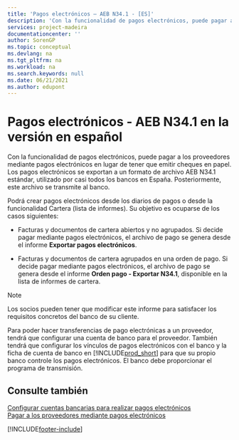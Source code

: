 ```yaml
---
title: 'Pagos electrónicos – AEB N34.1 - [ES]'
description: 'Con la funcionalidad de pagos electrónicos, puede pagar a los proveedores mediante pagos electrónicos exportados a un formato de archivo estándar AEB N34.1.'
services: project-madeira
documentationcenter: ''
author: SorenGP
ms.topic: conceptual
ms.devlang: na
ms.tgt_pltfrm: na
ms.workload: na
ms.search.keywords: null
ms.date: 06/21/2021
ms.author: edupont
---
```

# <a name="electronic-payments--aeb-n341-in-the-spanish-version"></a><a name="electronic-payments--aeb-n341-in-the-spanish-version"></a>Pagos electrónicos - AEB N34.1 en la versión en español
Con la funcionalidad de pagos electrónicos, puede pagar a los proveedores mediante pagos electrónicos en lugar de tener que emitir cheques en papel. Los pagos electrónicos se exportan a un formato de archivo AEB N34.1 estándar, utilizado por casi todos los bancos en España. Posteriormente, este archivo se transmite al banco.  

Podrá crear pagos electrónicos desde los diarios de pagos o desde la funcionalidad Cartera (lista de informes). Su objetivo es ocuparse de los casos siguientes:  

- Facturas y documentos de cartera abiertos y no agrupados. Si decide pagar mediante pagos electrónicos, el archivo de pago se genera desde el informe **Exportar pagos electrónicos**.  

- Facturas y documentos de cartera agrupados en una orden de pago. Si decide pagar mediante pagos electrónicos, el archivo de pago se genera desde el informe **Orden pago - Exportar N34.1**, disponible en la lista de informes de cartera.  

> [!NOTE]  
>  Los socios pueden tener que modificar este informe para satisfacer los requisitos concretos del banco de su cliente.  

Para poder hacer transferencias de pago electrónicas a un proveedor, tendrá que configurar una cuenta de banco para el proveedor. También tendrá que configurar los vínculos de pagos electrónicos con el banco y la ficha de cuenta de banco en [!INCLUDE[prod_short](../../includes/prod_short.md)] para que su propio banco controle los pagos electrónicos. El banco debe proporcionar el programa de transmisión.  

## <a name="see-also"></a><a name="see-also"></a>Consulte también
 [Configurar cuentas bancarias para realizar pagos electrónicos](how-to-set-up-bank-accounts-for-electronic-payments.md)   
 [Pagar a los proveedores mediante pagos electrónicos](how-to-pay-vendors-by-using-electronic-payments.md) 


[!INCLUDE[footer-include](../../includes/footer-banner.md)]
